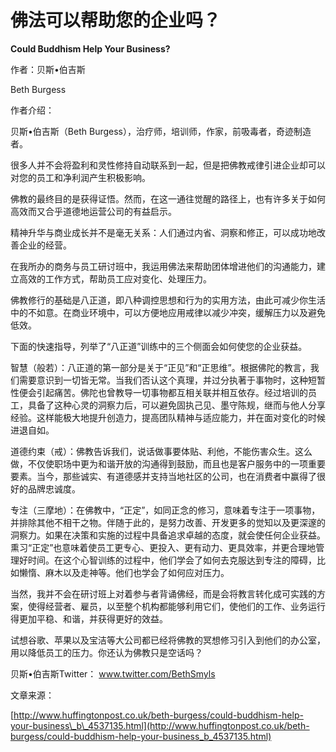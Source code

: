 # 佛法可以帮助您的企业吗？

**Could Buddhism Help Your Business?**

作者：贝斯•伯吉斯

Beth Burgess

作者介绍： 

贝斯•伯吉斯（Beth Burgess），治疗师，培训师，作家，前吸毒者，奇迹制造者。

很多人并不会将盈利和灵性修持自动联系到一起，但是把佛教戒律引进企业却可以对您的员工和净利润产生积极影响。

佛教的最终目的是获得证悟。然而，在这一通往觉醒的路径上，也有许多关于如何高效而又合乎道德地运营公司的有益启示。

精神升华与商业成长并不是毫无关系：人们通过内省、洞察和修正，可以成功地改善企业的经营。

在我所办的商务与员工研讨班中，我运用佛法来帮助团体增进他们的沟通能力，建立高效的工作方式，帮助员工应对变化、处理压力。

佛教修行的基础是八正道，即八种调控思想和行为的实用方法，由此可减少你生活中的不如意。在商业环境中，可以方便地应用戒律以减少冲突，缓解压力以及避免低效。

下面的快速指导，列举了“八正道”训练中的三个侧面会如何使您的企业获益。

智慧（般若）：八正道的第一部分是关于“正见”和“正思维”。根据佛陀的教言，我们需要意识到一切皆无常。当我们否认这个真理，并过分执著于事物时，这种短暂性便会引起痛苦。佛陀也曾教导一切事物都互相关联并相互依存。经过培训的员工，具备了这种心灵的洞察力后，可以避免固执己见、墨守陈规，继而与他人分享经验。这样能极大地提升创造力，提高团队精神与适应能力，并在面对变化的时候进退自如。

道德约束（戒）：佛教告诉我们，说话做事要体贴、利他，不能伤害众生。这么做，不仅使职场中更为和谐开放的沟通得到鼓励，而且也是客户服务中的一项重要要素。当今，那些诚实、有道德感并支持当地社区的公司，也在消费者中赢得了很好的品牌忠诚度。

专注（三摩地）：在佛教中，“正定”，如同正念的修习，意味着专注于一项事物，并排除其他不相干之物。伴随于此的，是努力改善、开发更多的觉知以及更深邃的洞察力。如果在决策和实施的过程中具备追求卓越的态度，就会使任何企业获益。熏习“正定”也意味着使员工更专心、更投入、更有动力、更具效率，并更合理地管理好时间。在这个心智训练的过程中，他们学会了如何去克服达到专注的障碍，比如懒惰、麻木以及走神等。他们也学会了如何应对压力。

当然，我并不会在研讨班上对着参与者背诵佛经，而是会将教言转化成可实践的方案，使得经营者、雇员，以至整个机构都能够利用它们，使他们的工作、业务运行得更加平稳、和谐，并获得更好的效益。

试想谷歌、苹果以及宝洁等大公司都已经将佛教的冥想修习引入到他们的办公室，用以降低员工的压力。你还认为佛教只是空话吗？

贝斯•伯吉斯Twitter： www.twitter.com/BethSmyls

文章来源：

[http://www.huffingtonpost.co.uk/beth-burgess/could-buddhism-help-your-business\_b\_4537135.html](http://www.huffingtonpost.co.uk/beth-burgess/could-buddhism-help-your-business_b_4537135.html)

